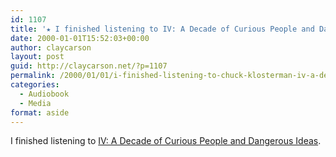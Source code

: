 ```yaml
---
id: 1107
title: '★ I finished listening to IV: A Decade of Curious People and Dangerous Ideas'
date: 2000-01-01T15:52:03+00:00
author: claycarson
layout: post
guid: http://claycarson.net/?p=1107
permalink: /2000/01/01/i-finished-listening-to-chuck-klosterman-iv-a-decade-of-curious-people-and-dangerous-ideas/
categories:
  - Audiobook
  - Media
format: aside
---
```

I finished listening to [IV: A Decade of Curious People and Dangerous Ideas](http://amazon.com/exec/obidos/ASIN/0743284887/claycarson0c-20).